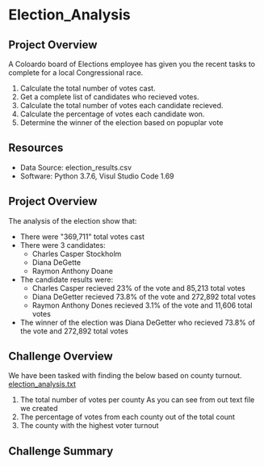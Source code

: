 # Election_Analysis

## Project Overview

A Coloardo board of Elections employee has given you the recent tasks to complete for a local Congressional race.

1. Calculate the total number of votes cast.
2. Get a complete list of candidates who recieved votes.
3. Calculate the total number of votes each candidate recieved.
4. Calculate the percentage of votes each candidate won.
5. Determine the winner of the election based on popuplar vote

## Resources
 - Data Source: election_results.csv
 - Software: Python 3.7.6, Visul Studio Code 1.69

## Project Overview
The analysis of the election show that:
- There were "369,711" total votes cast
- There were 3 candidates:
    - Charles Casper Stockholm
    - Diana DeGette
    - Raymon Anthony Doane
- The candidate results were:
  - Charles Casper recieved 23% of the vote and 85,213 total votes
  - Diana DeGetter recieved 73.8% of the vote and 272,892 total votes
  - Raymon Anthony Dones recieved 3.1% of the vote and 11,606 total votes
- The winner of the election was Diana DeGetter who recieved 73.8% of the vote and 272,892 total votes

## Challenge Overview

We have been tasked with finding the below based on county turnout.
[election_analysis.txt](https://github.com/DrewSears11/Election_Analysis/files/9142424/election_analysis.txt)

1. The total number of votes per county
   As you can see from out text file we created
3. The percentage of votes from each county out of the total count
4. The county with the highest voter turnout

## Challenge Summary

